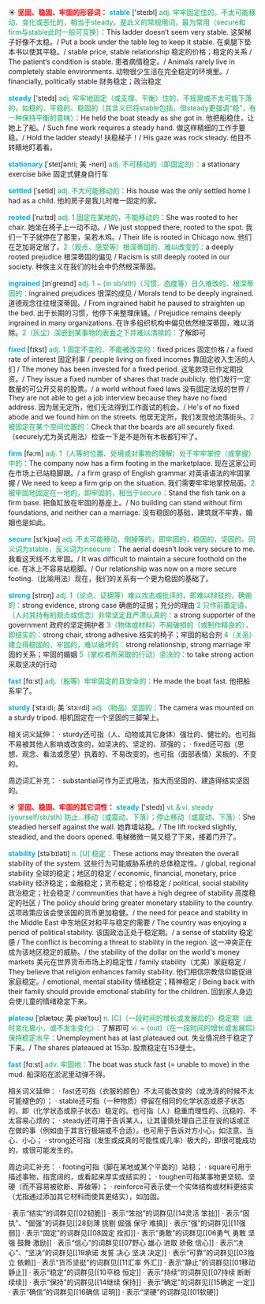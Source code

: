☀ <font color="red">**坚固、稳固、牢固的形容词：**</font>
<font color="sky blue">**stable**</font> ['steɪbl] 
<font color="#00b050">adj. 牢牢固定住的，不太可能移动、变化或恶化的，相当于steady。是此义的常规用词，最为常用（secure和firm与stable此时一般可互换）：</font>This ladder doesn’t seem very stable. 这架梯子好像不太稳。/ Put a book under the table leg to keep it stable. 在桌腿下垫本书以使其平稳。/ stable price, stable relationship 稳定的价格；稳定的关系 / The patient’s condition is stable. 患者病情稳定。/ Animals rarely live in completely stable environments. 动物很少生活在完全稳定的环境里。/ financially, politically stable 财务稳定；政治稳定

<font color="sky blue">**steady**</font> ['stedɪ] 
<font color="#00b050">adj. 牢牢地固定（或支撑、平衡）住的，不摇晃或不太可能下落的，如稳的、平稳的、稳固的（其含义已将stable包括，但steady更强调“稳”，有一种保持平衡的意味）：</font>He held the boat steady as she got in. 他把船稳住，让她上了船。/ Such fine work requires a steady hand. 做这样精细的工作手要稳。/ Hold the ladder steady! 扶稳梯子！/ His gaze was rock steady. 他目不转睛地盯着看。
           
<font color="sky blue">**stationary**</font> [ˈsteɪʃənri; 美 -neri]
<font color="#00b050">adj. 不可移动的（即固定的）：</font>a stationary exercise bike 固定式健身自行车
           
<font color="sky blue">**settled**</font> [ˈsetld]
<font color="#00b050">adj. 不大可能移动的：</font>His house was the only settled home I had as a child. 他的房子是我儿时唯一固定的家。
           
<font color="sky blue">**rooted**</font> [ˈru:tɪd]
<font color="#00b050">adj. 1 固定在某地的，不能移动的：</font>She was rooted to her chair. 她坐在椅子上一动不动。/ We just stopped there, rooted to the spot. 我们一下子就停在了那里，呆若木鸡。/ Their life is rooted in Chicago now. 他们在芝加哥定居了。<font color="#00b050">2（观点、感受等）根深蒂固的、难以改变的：</font>a deeply rooted prejudice 根深蒂固的偏见 / Racism is still deeply rooted in our society. 种族主义在我们的社会中仍然根深蒂固。
           
<font color="sky blue">**ingrained**</font> [ɪnˈgreɪnd]
<font color="#00b050">adj. 1 ~ (in sb/sth)（习惯、态度等）日久难改的、根深蒂固的：</font>ingrained prejudices 很深的成见 / Morals tend to be deeply ingrained. 道德观念往往根深蒂固。/ From ingrained habit he paused to straighten up the bed. 出于长期的习惯，他停下来整理床铺。/ Prejudice remains deeply ingrained in many organizations. 在许多组织机构中偏见依然根深蒂固，难以消除。<font color="#00b050">2（灰尘）深嵌到某事物的表面之下并难以清除的：</font>了解即可

<font color="sky blue">**fixed**</font> [fɪkst]
<font color="#00b050">adj. 1 固定不变的、不能被改变的：</font>fixed prices 固定价格 / a fixed rate of interest 固定利率 / people living on fixed incomes 靠固定收入生活的人们 / The money has been invested for a fixed period. 这笔款项已作定期投资。/ They issue a fixed number of shares that trade publicly. 他们发行一定数量的可公开交易的股票。/ a world without fixed laws 没有固定法规的世界 / They are not able to get a job interview because they have no fixed address. 因为居无定所，他们无法得到工作面试的机会。/ He's of no fixed abode and we found him on the streets. 他居无定所，我们发现他流落街头。<font color="#00b050">2 被固定在某个空间位置的：</font>Check that the boards are all securely fixed.（securely尤为英式用法）检查一下是不是所有木板都钉牢了。

<font color="sky blue">**firm**</font> [fə:m] 
<font color="#00b050">adj. 1（人等的位置、处境或对事物的理解）处于牢牢掌控（或掌握）中的：</font>The company now has a firm footing in the marketplace. 现在这家公司在市场上已站稳脚跟。/ a firm grasp of English grammar 对英语语法的牢固掌握 / We need to keep a firm grip on the situation. 我们需要牢牢地掌控局面。<font color="#00b050">2 被牢固地固定在一地的，即牢固的，相当于secure：</font>Stand the fish tank on a firm base. 把鱼缸放在牢固的基座上。/ No building can stand without firm foundations, and neither can a marriage. 没有稳固的基础，建筑就不牢靠，婚姻也是如此。

<font color="sky blue">**secure**</font> [sɪ'kjʊə] 
<font color="#00b050">adj. 不太可能移动、倒掉等的，即牢固的，稳固的，坚固的。同义词为stable，反义词为insecure：</font>The aerial doesn’t look very secure to me. 我看这天线不太牢固。/ It was difficult to maintain a secure foothold on the ice. 在冰上不容易站稳脚。/ Our relationship was now on a more secure footing.（比喻用法）现在，我们的关系有一个更为稳固的基础了。

<font color="sky blue">**strong**</font> [strɒŋ] 
<font color="#00b050">adj. 1（论点、证据等）难以攻击或批评的，即难以辩驳的，确凿的：</font>strong evidence, strong case 确凿的证据；充分的理由 <font color="#00b050">2 只作前置定语，（人对其持有的观点或信念）非常坚定且严肃认真的：</font>a strong supporter of the government 政府的坚定拥护者 <font color="#00b050">3（物体或材料）不易破损的（或制作精良的），即结实的：</font>strong chair, strong adhesive 结实的椅子；牢固的粘合剂 <font color="#00b050">4（关系）建立得稳固的，牢固的，难以破坏的：</font>strong relationship, strong marriage 牢固的关系；牢固的婚姻 <font color="#00b050">5（掌权者所采取的行动）坚决的：</font>to take strong action 采取坚决的行动

<font color="sky blue">**fast**</font> [fɑːst] 
<font color="#00b050">adj.（船等）牢牢固定的且安全的：</font>He made the boat fast. 他把船系牢了。
           
<font color="sky blue">**sturdy**</font> [ˈstɜ:di; 美 ˈstɜ:rdi]
<font color="#00b050">adj.（物品）坚固的：</font>The camera was mounted on a sturdy tripod. 相机固定在一个坚固的三脚架上。

相关词义延伸：
· sturdy还可指（人、动物或其它身体）强壮的、健壮的。也可指不易被其他人影响或改变的，如坚决的、坚定的、顽强的；
· fixed还可指（思想、观念、看法或愿望）执着的、不易改变的。也可指（面部表情）呆板的、不变的。

周边词汇补充：
· substantial可作为正式用法，指大而坚固的、建造得结实坚固的。

☀ <font color="red">**坚固、稳固、牢固的其它词性：**</font>
<font color="sky blue">**steady**</font> ['stedɪ] 
<font color="#00b050">vt.＆vi. steady (yourself/sb/sth) 防止…移动（或震动、下落）；停止移动（或震动、下落）：</font>She steadied herself against the wall. 她靠墙站稳。/ The lift rocked slightly, steadied, and the doors opened. 电梯微微一晃又稳了下来，接着门开了。
                      
<font color="sky blue">**stability**</font> [stəˈbɪləti]
<font color="#00b050">n. [U] 稳定：</font>These actions may threaten the overall stability of the system. 这些行为可能威胁系统的总体稳定性。/ global, regional stability 全球的稳定；地区的稳定 / economic, financial, monetary, price stability 经济稳定；金融稳定；货币稳定；价格稳定 / political, social stability 政治稳定；社会稳定 / communities that have a high degree of stability 高度稳定的社区 / The policy should bring greater monetary stability to the country. 这项政策应该会使该国的货币更加稳健。/ the need for peace and stability in the Middle East 中东地区对和平与稳定的需要 / The country was enjoying a period of political stability. 该国政治正处于稳定期。/ a sense of stability 稳定感 / The conflict is becoming a threat to stability in the region. 这一冲突正在成为该地区稳定的威胁。/ the stability of the dollar on the world's money markets 美元在世界货币市场上的稳定性 / family stability（尤美）家庭稳定 / They believe that religion enhances family stability. 他们相信宗教信仰能促进家庭稳定。/ emotional, mental stability 情绪稳定；精神稳定 / Being back with their family should provide emotional stability for the children. 回到家人身边会使儿童的情绪稳定下来。

<font color="sky blue">**plateau**</font> [ˈplætəʊ; 美 plæˈtoʊ]
<font color="#00b050">n. [C]（一段时间的增长或发展后的）稳定期（此时变化极小，或不发生变化）：</font>了解即可 <font color="#00b050">vi. ~ (out)（在一段时间的增长或发展后）保持稳定水平：</font>Unemployment has at last plateaued out. 失业情况终于稳定了下来。/ The shares plateaued at 153p. 股票稳定在153便士。

<font color="sky blue">**fast**</font> [fɑːst] 
<font color="#00b050">adv. 牢固地：</font>The boat was stuck fast (= unable to move) in the mud. 船深陷在淤泥里动弹不得。

相关词义延伸：
· fast还可指（衣服的颜色）不太可能改变的（或洗涤的时候不太可能褪色的）；
· stable还可指（一种物质）停留在相同的化学状态或原子状态的，即（化学状态或原子状态）稳定的。也可指（人）稳重而理性的、沉稳的、不太容易心烦的；
· steady还可用于告诉某人，让其谨慎处理自己正在说的话或正在做的事（例如由于其言行极端或不合适）。也可用于告诉对方小心，如注意、当心、小心；
· strong还可指（发生或成真的可能性或几率）极大的，即很可能成功的，或很可能发生的。

周边词汇补充：
· footing可指（脚在某地或某个平面的）站稳；
· square可用于描述事物，指宽阔的，或看起来厚实或结实的；
· toughen可指某事物更坚韧、坚硬（而不容易被砍断、弄破等）；
· reinforce可表示使一个实体结构或材料更结实（尤指通过添加其它材料而使其更结实），如加固。

· 表示“结实”的词群见[[02韧脆]]
· 表示“笨拙”的词群见[[14灵活 笨拙]]
· 表示“固执”、“倔强”的词群见[[28刻薄 挑剔 倔强 保守 难搞]]
· 表示“强”的词群见[[11强弱]]
· 表示“固定”的词群见[[08固定 拴扣]]
· 表示“勇敢”的词群见[[06勇气 勇敢 坚强 鼓舞 激励]]
· 表示“信心”的词群见[[07野心 雄心 进取 骄傲 信心]]
· 表示“决心”、“坚决”的词群见[[19承诺 发誓 决心 坚决 决定]]
· 表示“可靠”的词群见[[03独立 依赖]]
· 表示“货币坚挺”的词群见[[11汇率 外汇]]
· 表示“静止”的词群见[[01移动 静止]]
· 表示“稳定”的词群见[[10平稳 恒定]]
· 表示“持续”的词群见[[07持续 断断续续]]
· 表示“保持”的词群见[[14继续 保持]]
· 表示“确定”的词群见[[15确定 一定]]
· 表示“确信”的词群见[[16确信 证明]]
· 表示“坚硬”的词群见[[01软硬]]
